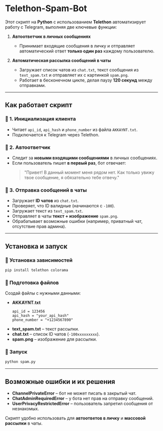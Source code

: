 #  Telethon-Spam-Bot

Этот скрипт на **Python** с использованием **Telethon** автоматизирует работу с Telegram, выполняя две ключевые функции:  

1. **Автоответчик в личных сообщениях**  
   - Принимает входящие сообщения в личку и отправляет автоматический ответ **только один раз** каждому пользователю.  
     
2. **Автоматическая рассылка сообщений в чаты**  
   - Загружает список чатов из `chat.txt`, текст сообщения из `text_spam.txt` и отправляет их с картинкой `spam.png`.  
   - Работает в бесконечном цикле, делая паузу **120 секунд** между отправками.  

---

## Как работает скрипт  

### 📌 1. Инициализация клиента  
- Читает `api_id`, `api_hash` и `phone_number` из файла `AKKAYNT.txt`.  
- Подключается к Telegram через Telethon.  

### 📌 2. Автоответчик  
- Следит за **новыми входящими сообщениями** в личных сообщениях.  
- Если пользователь пишет **в первый раз**, бот отвечает:  
  > "Привет! В данный момент меня рядом нет. Как только увижу твое сообщение, я обязательно тебе отвечу."  

### 📌 3. Отправка сообщений в чаты  
- Загружает **ID чатов** из `chat.txt`.  
- Проверяет, что ID валидные (начинаются с `-100`).  
- Загружает текст из `text_spam.txt`.  
- Отправляет в чаты **текст + изображение** `spam.png`.  
- Обрабатывает возможные ошибки (например, приватный чат, отсутствие прав админа).  

---

## Установка и запуск  

### 🔹 Установка зависимостей  
```bash
pip install telethon colorama
```

### 🔹 Подготовка файлов  
Создай файлы с нужными данными:  

- **AKKAYNT.txt**  
  ```
  api_id = 123456
  api_hash = "your_api_hash"
  phone_number = "+1234567890"
  ```
- **text_spam.txt** – текст рассылки.  
- **chat.txt** – список ID чатов (`-100xxxxxxxxx`).  
- **spam.png** – изображение для рассылки.  

### 🔹 Запуск  
```bash
python spam.py
```

---

## Возможные ошибки и их решения  
- **ChannelPrivateError** – бот не может писать в закрытый чат.  
- **ChatAdminRequiredError** – у бота нет прав на отправку сообщений.  
- **UserPrivacyRestrictedError** – пользователь запретил сообщения от незнакомых.  

Скрипт удобно использовать для **автоответов в личку** и **массовой рассылки** в чаты.
